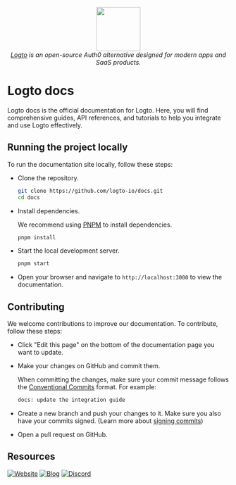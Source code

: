 <p align="center">
  <a href="https://logto.io" target="_blank" align="center" alt="Logto Logo">
      <img src="https://github.com/logto-io.png" width="100">
  </a>
  <br/>
  <span><i><a href="https://logto.io" target="_blank">Logto</a> is an open-source Auth0 alternative designed for modern apps and SaaS products.</i></span>
</p>

# Logto docs

Logto docs is the official documentation for Logto. Here, you will find comprehensive guides, API references, and tutorials to help you integrate and use Logto effectively.

## Running the project locally

To run the documentation site locally, follow these steps:

- Clone the repository.

  ```bash
  git clone https://github.com/logto-io/docs.git
  cd docs
  ```

- Install dependencies.

  We recommend using [PNPM](https://pnpm.io/) to install dependencies.

  ```bash
  pnpm install
  ```

- Start the local development server.

  ```bash
  pnpm start
  ```

- Open your browser and navigate to `http://localhost:3000` to view the documentation.

## Contributing

We welcome contributions to improve our documentation. To contribute, follow these steps:

- Click "Edit this page" on the bottom of the documentation page you want to update.

- Make your changes on GitHub and commit them.

  When committing the changes, make sure your commit message follows the [Conventional Commits](https://www.conventionalcommits.org/en/v1.0.0/) format. For example:

  ```txt
  docs: update the integration guide
  ```

- Create a new branch and push your changes to it. Make sure you also have your commits signed. (Learn more about [signing commits](https://docs.github.com/en/authentication/managing-commit-signature-verification/signing-commits))

- Open a pull request on GitHub.

## Resources

[![Website](https://img.shields.io/badge/website-logto.io-8262F8.svg)](https://logto.io)
[![Blog](https://img.shields.io/badge/blog-logto.io-green.svg)](https://blog.logto.io)
[![Discord](https://img.shields.io/discord/965845662535147551?logo=discord&logoColor=ffffff&color=7389D8&cacheSeconds=600)](https://discord.gg/UEPaF3j5e6)
